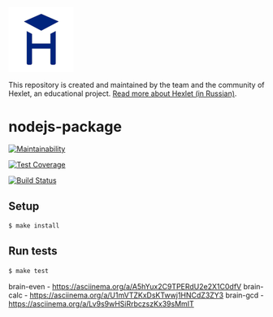##
[![Hexlet Ltd. logo](https://raw.githubusercontent.com/Hexlet/hexletguides.github.io/master/images/hexlet_logo128.png)](https://ru.hexlet.io/pages/about?utm_source=github&utm_medium=link&utm_campaign=nodejs-package)

This repository is created and maintained by the team and the community of Hexlet, an educational project. [Read more about Hexlet (in Russian)](https://ru.hexlet.io/pages/about?utm_source=github&utm_medium=link&utm_campaign=nodejs-package).
##

# nodejs-package

[![Maintainability](https://api.codeclimate.com/v1/badges/3914063ca1def738fcca/maintainability)](https://codeclimate.com/github/nikolaenkoOleg/frontend-project-lvl1/maintainability)

[![Test Coverage](https://api.codeclimate.com/v1/badges/3914063ca1def738fcca/test_coverage)](https://codeclimate.com/github/nikolaenkoOleg/frontend-project-lvl1/test_coverage)

[![Build Status](https://travis-ci.org/nikolaenkoOleg/frontend-project-lvl1.svg?branch=master)](https://travis-ci.org/nikolaenkoOleg/frontend-project-lvl1)

## Setup

```sh
$ make install
```

## Run tests

```sh
$ make test
```
brain-even - https://asciinema.org/a/A5hYux2C9TPERdU2e2X1C0dfV
brain-calc - https://asciinema.org/a/U1mVTZKxDsKTwwj1HNCdZ3ZY3
brain-gcd - https://asciinema.org/a/Lv9s9wHSiRrbczszKx39sMmIT
